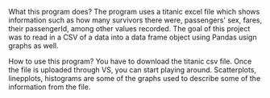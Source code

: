What this program does? 
The program uses a titanic excel file which shows information such as
how many survivors there were, passengers' sex, fares, their 
passengerId, among other values recorded. The goal of this project was to read in a CSV of a data into a data frame object using Pandas 
usign graphs as well.

How to use this program?
You have to download the titanic csv file. Once the file is uploaded 
through VS, you can start playing around. Scatterplots, linepplots,
histograms are some of the graphs used to describe some of the
information from the file. 
